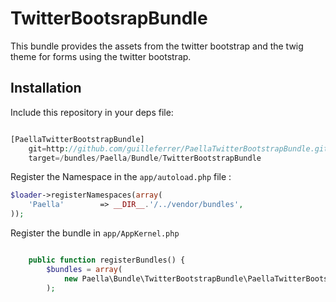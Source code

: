 TwitterBootsrapBundle
=====================


This bundle provides the assets from the twitter bootstrap and the twig theme for forms using the twitter bootstrap.


## Installation

Include this repository in your deps file:

``` php

[PaellaTwitterBootstrapBundle]
    git=http://github.com/guilleferrer/PaellaTwitterBootstrapBundle.git
    target=/bundles/Paella/Bundle/TwitterBootstrapBundle
```
Register the Namespace in the `app/autoload.php` file : 


``` php
$loader->registerNamespaces(array(
    'Paella'        => __DIR__.'/../vendor/bundles',
));
```

Register the bundle in `app/AppKernel.php`
``` php

    public function registerBundles() {
        $bundles = array(
            new Paella\Bundle\TwitterBootstrapBundle\PaellaTwitterBootstrapBundle(),
        );
```


